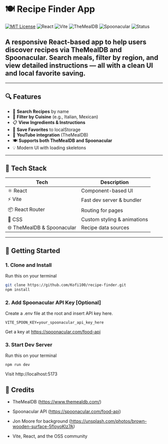 # 🍽️ Recipe Finder App

[![MIT License](https://img.shields.io/badge/license-MIT-green)](./LICENSE)
![React](https://img.shields.io/badge/React-18-blue)
![Vite](https://img.shields.io/badge/Built%20With-Vite-646cff)
![TheMealDB](https://img.shields.io/badge/API-TheMealDB-orange)
![Spoonacular](https://img.shields.io/badge/API-Spoonacular-red)
![Status](https://img.shields.io/badge/status-active-brightgreen)


## A responsive React-based app to help users discover recipes via **TheMealDB** and **Spoonacular**. Search meals, filter by region, and view detailed instructions — all with a clean UI and local favorite saving.

---

## 🔍 Features

- 🔎 **Search Recipes** by name
- 📍 **Filter by Cuisine** (e.g., Italian, Mexican)
- 📋 **View Ingredients & Instructions**
- 💖 **Save Favorites** to localStorage
- 🎥 **YouTube integration** (TheMealDB)
- 🍽️ **Supports both TheMealDB and Spoonacular**
- 💡 Modern UI with loading skeletons

---

## 🧰 Tech Stack

| Tech                       | Description                 |
| -------------------------- | --------------------------- |
| ⚛️ React                   | Component-based UI          |
| ⚡ Vite                    | Fast dev server & bundler   |
| 📦 React Router            | Routing for pages           |
| 🎨 CSS                     | Custom styling & animations |
| 🌐 TheMealDB & Spoonacular | Recipe data sources         |

---

## 🚀 Getting Started

### 1. Clone and Install

Run this on your terminal

```bash
git clone https://github.com/Kofi100/recipe-finder.git
npm install
```

### 2. Add Spoonacular API Key [Optional]

Create a .env file at the root and insert API key here.

```
VITE_SPOON_KEY=your_spoonacular_api_key_here
```

Get a key at https://spoonacular.com/food-api

### 3. Start Dev Server

Run this on your terminal

```
npm run dev
```

Visit http://localhost:5173

## 🙌 Credits

- TheMealDB (https://www.themealdb.com/)

- Spoonacular API (https://spoonacular.com/food-api)

- Jon Moore for background (https://unsplash.com/photos/brown-wooden-surface-5fIoyoKlz7A)

- Vite, React, and the OSS community
